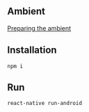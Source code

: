 ## Ambient

[Preparing the ambient](https://docs.rocketseat.dev/ambiente-react-native/android/windows)

## Installation

```
npm i
```

## Run

```
react-native run-android
```
